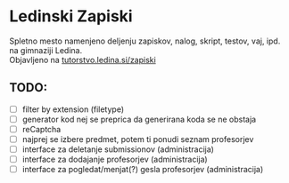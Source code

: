 # Ledinski Zapiski
Spletno mesto namenjeno deljenju zapiskov, nalog, skript, testov, vaj, ipd. na gimnaziji Ledina.  
Objavljeno na [tutorstvo.ledina.si/zapiski](https://tutorstvo.ledina.si/zapiski)

 <!-- Čč Šš Žž -->

## TODO:
 - [ ] filter by extension (filetype)
 - [ ] generator kod nej se preprica da generirana koda se ne obstaja
 - [ ] reCaptcha  
 - [ ] najprej se izbere predmet, potem ti ponudi seznam profesorjev  
 - [ ] interface za deletanje submissionov (administracija)  
 - [ ] interface za dodajanje profesorjev (administracija)  
 - [ ] interface za pogledat/menjat(?) gesla profesorjev (administracija)  

<!--
 =============
 Ikone v rabi:
 =============
 Biologija (listi)			<i class="fa fa-leaf"></i>
 Jeziki (tekst)				<i class="fa fa-language"></i>
 Filozofija	(zarnica)		<i class="far fa-lightbulb"></i>
 Fizika (atom)				<i class="fas fa-atom"></i>
 Geografija (zemlja) 		<i class="fa fa-globe"></i>
 Glasba (nota)				<i class="fa fa-music"></i>
 Informatika (racunalnik)	<i class="fa fa-code"></i>
 Kemija (erlenmajerica)		<i class="fa fa-flask"></i>
 Likovna (copic)			<i class="fa fa-paint-brush"></i>
 Matematika (koren x)		<i class="fas fa-square-root-alt"></i>
 Pedagogika (ucitelj)		<i class="fas fa-chalkboard-teacher"></i>
 Psihologija (mozgani)		<i class="fas fa-brain"></i>
 Slovenscina (knjiga)		<i class="fas fa-book"></i>
 Sociologija (2 clovecka)	<i class="fas fa-user-friends"></i>
 Sportna (zoga)				<i class="fa fa-futbol"></i>
 Umetnostna zgo (stavba)	<i class="fa fa-landmark"></i>
 Zgodovina (slavolok) 		<i class="fas fa-history"></i>
 Neznan predmet (graduation)<i class="fas fa-graduation-cap"></i>
 Tutorstvo (graduation cap)	<i class="fas fa-graduation-cap"></i>
 Objava zapiskov (knjiga)	<i class="fa fa-book"></i>
 Ledina website (stavba)	<i class="fa fa-school"></i>
 Download (floppy)			<i class="fas fa-save"></i>
 Upload (arrow)				<i class="fa fa-upload" aria-hidden="true"></i>

Letniki (kocke):
 Prvi		<i class="fas fa-dice-one"></i>
 Drugi		<i class="fas fa-dice-two"></i>
 Tretji		<i class="fas fa-dice-three"></i>
 Cetrti		<i class="fas fa-dice-four"></i>
 Other		<i class="fas fa-dice"></i>

 Avtor in profesor:
 avtor						<i class="fas fa-pencil-alt"></i>
 profesor					<i class="fas fa-chalkboard-teacher"></i>
 -->
